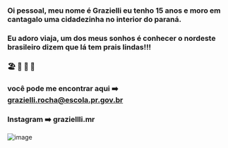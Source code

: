 ### Oi pessoal, meu nome é Grazielli eu tenho 15 anos e moro em cantagalo uma cidadezinha no interior do paraná.
### Eu adoro viaja, um dos meus sonhos é conhecer o nordeste brasileiro dizem que lá tem prais lindas!!!
### 🏖️ 🍨 🌠 🦋
### você pode me encontrar aqui ➡️ grazielli.rocha@escola.pr.gov.br
### Instagram ➡️ graziellli.mr
![image](https://github.com/graziellimr/graziellimr/assets/144032099/aa911a0c-360a-4ba8-b091-f743cdd65227)
